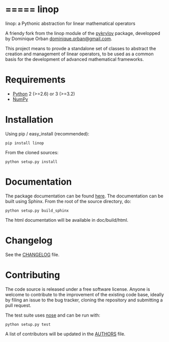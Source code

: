 =====
linop
=====

linop: a Pythonic abstraction for linear mathematical operators

A friendy fork from the linop module of the 
[pykrylov](https://github.com/dpo/pykrylov) package, developped by 
Dominique Orban <dominique.orban@gmail.com>.

This project means to provde a standalone set of classes to abstract the 
creation and management of linear operators, to be used as a common basis for 
the development of advanced mathematical frameworks.


Requirements
============

* [Python](http://www.python.org>) 2 (>=2.6) or 3 (>=3.2)
* [NumPy](http://www.scipy.org/NumPy)


Installation
============

Using pip / easy_install (recommended):
    
    pip install linop

From the cloned sources:

    python setup.py install


Documentation
=============

The package documentation can be found 
[here](http://pythonhosted.org/linop/). The documentation can be built 
using Sphinx. From the root of the source directory, do:

    python setup.py build_sphinx

The html documentation will be available in doc/build/html.


Changelog
=========

See the [CHANGELOG](./CHANGELOG) file.


Contributing
============

The code source is released under a free software license. Anyone is welcome 
to contribute to the improvement of the existing code base, ideally by filing 
an issue to the bug tracker, cloning the repository and submitting a pull 
request.

The test suite uses [nose](http://nose.readthedocs.org/) and can be run with:

    python setup.py test
    
A list of contributors will be updated in the [AUTHORS](./AUTHORS) file.
